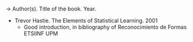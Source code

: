 -> Author(s). Title of the book. Year.

- Trevor Hastie. The Elements of Statistical Learning. 2001
	- Good introduction, in bibliography of Reconocimiento de Formas ETSIINF UPM
